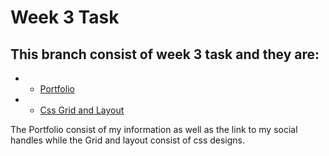 # Week 3 Task

## This branch consist of week 3 task and they are: 
* - [Portfolio](https://github.com/olumide12-cell/Assignments/tree/week-3/grids%20an%20layout)
* - [Css Grid and Layout](https://github.com/olumide12-cell/Assignments/tree/week-3/grids%20an%20layout)

The Portfolio consist of my information as well as the link to my social handles
 while the Grid and layout consist of css designs.


